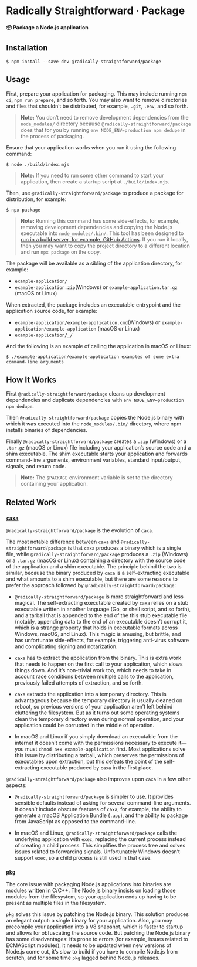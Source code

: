# Radically Straightforward · Package

**📦 Package a Node.js application**

## Installation

```console
$ npm install --save-dev @radically-straightforward/package
```

## Usage

First, prepare your application for packaging. This may include running `npm ci`, `npm run prepare`, and so forth. You may also want to remove directories and files that shouldn’t be distributed, for example, `.git`, `.env`, and so forth.

> **Note:** You don’t need to remove development dependencies from the `node_modules/` directory because `@radically-straightforward/package` does that for you by running `env NODE_ENV=production npm dedupe` in the process of packaging.

Ensure that your application works when you run it using the following command:

```console
$ node ./build/index.mjs
```

> **Note:** If you need to run some other command to start your application, then create a startup script at `./build/index.mjs`.

Then, use `@radically-straightforward/package` to produce a package for distribution, for example:

```console
$ npx package
```

> **Note:** Running this command has some side-effects, for example, removing development dependencies and copying the Node.js executable into `node_modules/.bin/`. This tool has been designed to [run in a build server, for example, GitHub Actions](https://github.com/leafac/kill-the-newsletter/blob/33fda2645c79d81856ef9c9d47ae246df33e5f8f/.github/workflows/main.yml#L19). If you run it locally, then you may want to copy the project directory to a different location and run `npx package` on the copy.

The package will be available as a sibling of the application directory, for example:

- `example-application/`
- `example-application.zip`(Windows) or `example-application.tar.gz` (macOS or Linux)

When extracted, the package includes an executable entrypoint and the application source code, for example:

- `example-application/example-application.cmd`(Windows) or `example-application/example-application` (macOS or Linux)
- `example-application/_/`

And the following is an example of calling the application in macOS or Linux:

```console
$ ./example-application/example-application examples of some extra command-line arguments
```

## How It Works

First `@radically-straightforward/package` cleans up development dependencies and duplicate dependencies with `env NODE_ENV=production npm dedupe`.

Then `@radically-straightforward/package` copies the Node.js binary with which it was executed into the `node_modules/.bin/` directory, where npm installs binaries of dependencies.

Finally `@radically-straightforward/package` creates a `.zip` (Windows) or a `.tar.gz` (macOS or Linux) file including your application’s source code and a shim executable. The shim executable starts your application and forwards command-line arguments, environment variables, standard input/output, signals, and return code.

> **Note:** The `$PACKAGE` environment variable is set to the directory containing your application.

## Related Work

### [`caxa`](https://www.npmjs.com/package/caxa)

`@radically-straightforward/package` is the evolution of `caxa`.

The most notable difference between `caxa` and `@radically-straightforward/package` is that `caxa` produces a binary which is a single file, while `@radically-straightforward/package` produces a `.zip` (Windows) or a `.tar.gz` (macOS or Linux) containing a directory with the source code of the application and a shim executable. The principle behind the two is similar, because the binary produced by `caxa` is a self-extracting executable and what amounts to a shim executable, but there are some reasons to prefer the approach followed by `@radically-straightforward/package`:

- `@radically-straightforward/package` is more straightforward and less magical. The self-extracting executable created by `caxa` relies on a stub executable written in another language (Go, or shell script, and so forth), and a tarball that is appended to the end of the this stub executable file (notably, appending data to the end of an executable doesn’t corrupt it, which is a strange property that holds in executable formats across Windows, macOS, and Linux). This magic is amusing, but brittle, and has unfortunate side-effects, for example, triggering anti-virus software and complicating signing and notarization.

- `caxa` has to extract the application from the binary. This is extra work that needs to happen on the first call to your application, which slows things down. And it’s non-trivial work too, which needs to take in account race conditions between multiple calls to the application, previously failed attempts of extraction, and so forth.

- `caxa` extracts the application into a temporary directory. This is advantageous because the temporary directory is usually cleaned on reboot, so previous versions of your application aren’t left behind cluttering the filesystem. But as it turns out some operating systems clean the temporary directory even during normal operation, and your application could be corrupted in the middle of operation.

- In macOS and Linux if you simply download an executable from the internet it doesn’t come with the permissions necessary to execute it—you must `chmod a+x example-application` first. Most applications solve this issue by distributing a tarball, which preserves the permissions of executables upon extraction, but this defeats the point of the self-extracting executable produced by `caxa` in the first place.

`@radically-straightforward/package` also improves upon `caxa` in a few other aspects:

- `@radically-straightforward/package` is simpler to use. It provides sensible defaults instead of asking for several command-line arguments. It doesn’t include obscure features of `caxa`, for example, the ability to generate a macOS Application Bundle (`.app`), and the ability to package from JavaScript as opposed to the command-line.

- In macOS and Linux, `@radically-straightforward/package` calls the underlying application with `exec`, replacing the current process instead of creating a child process. This simplifies the process tree and solves issues related to forwarding signals. Unfortunately Windows doesn’t support `exec`, so a child process is still used in that case.

### [`pkg`](https://www.npmjs.com/package/pkg)

The core issue with packaging Node.js applications into binaries are modules written in C/C++. The Node.js binary insists on loading those modules from the filesystem, so your application ends up having to be present as multiple files in the filesystem.

`pkg` solves this issue by patching the Node.js binary. This solution produces an elegant output: a single binary for your application. Also, you may precompile your application into a V8 snapshot, which is faster to startup and allows for obfuscating the source code. But patching the Node.js binary has some disadvantages: it’s prone to errors (for example, issues related to ECMAScript modules), it needs to be updated when new versions of Node.js come out, it’s slow to build if you have to compile Node.js from scratch, and for some time `pkg` lagged behind Node.js releases.
